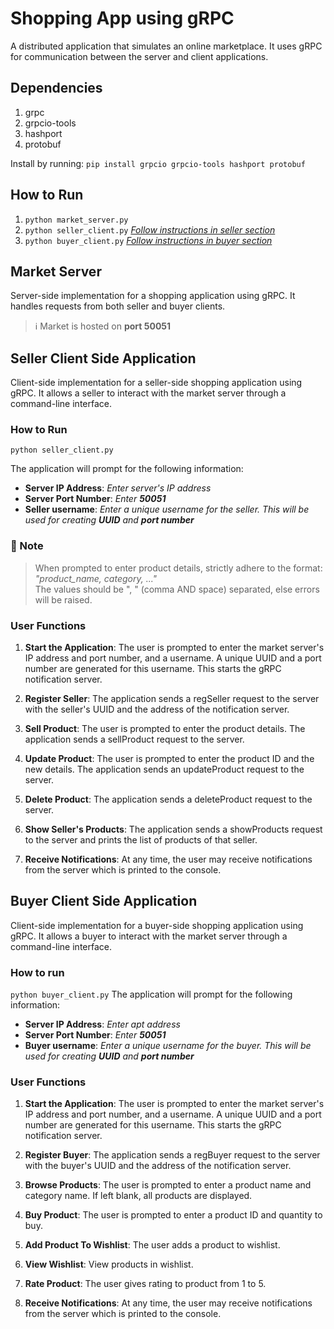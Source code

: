 # Shopping App using gRPC
A distributed application that simulates an online marketplace. It uses gRPC for communication between the server and client applications.

## Dependencies
1. grpc
2. grpcio-tools
4. hashport
5. protobuf

Install by running: `pip install grpcio grpcio-tools hashport protobuf`

## How to Run
1. `python market_server.py`
2. `python seller_client.py`
    [*Follow instructions in seller section*](#seller-client-side-application)
3. `python buyer_client.py`
    [*Follow instructions in buyer section*](#buyer-client-side-application)


## Market Server
Server-side implementation for a shopping application using gRPC. It handles requests from both seller and buyer clients.

> ℹ️ Market is hosted on **port 50051**


## Seller Client Side Application
Client-side implementation for a seller-side shopping application using gRPC. It allows a seller to interact with the market server through a command-line interface.

### How to Run
`python seller_client.py`

The application will prompt for  the following information:
- **Server IP Address**: *Enter server's IP address*
- **Server Port Number**: *Enter **50051***
- **Seller username**: *Enter a unique username for the seller. This will be used for creating **UUID** and **port number*** 

### 🚧 Note
> When prompted to enter product details, strictly adhere to the format:
*"product_name, category, ..."*   
The values should be ", " (comma AND space) separated, else errors will be raised.  


### User Functions
1. **Start the Application**: The user is prompted to enter the market server's IP address and port number, and a username. A unique UUID and a port number are generated for this username. This starts the gRPC notification server.

2. **Register Seller**: The application sends a regSeller request to the server with the seller's UUID and the address of the notification server.

3. **Sell Product**: The user is prompted to enter the product details. The application sends a sellProduct request to the server.

4. **Update Product**: The user is prompted to enter the product ID and the new details. The application sends an updateProduct request to the server.

5. **Delete Product**: The application sends a deleteProduct request to the server.

6. **Show Seller's Products**: The application sends a showProducts request to the server and prints the list of products of that seller.

7. **Receive Notifications**: At any time, the user may receive notifications from the server which is printed to the console.


## Buyer Client Side Application
Client-side implementation for a buyer-side shopping application using gRPC. It allows a buyer to interact with the market server through a command-line interface.

### How to run
`python buyer_client.py`
The application will prompt for  the following information:
- **Server IP Address**: *Enter apt address*
- **Server Port Number**: *Enter **50051***
- **Buyer username**: *Enter a unique username for the buyer. This will be used for creating **UUID** and **port number***

### User Functions
1. **Start the Application**: The user is prompted to enter the market server's IP address and port number, and a username. A unique UUID and a port number are generated for this username. This starts the gRPC notification server.

2. **Register Buyer**: The application sends a regBuyer request to the server with the buyer's UUID and the address of the notification server.

3. **Browse Products**: The user is prompted to enter a product name and category name. If left blank, all products are displayed.

4. **Buy Product**: The user is prompted to enter a product ID and quantity to buy.

5. **Add Product To Wishlist**: The user adds a product to wishlist.
   
6. **View Wishlist**: View products in wishlist.

7. **Rate Product**: The user gives rating to product from 1 to 5.

8. **Receive Notifications**: At any time, the user may receive notifications from the server which is printed to the console.